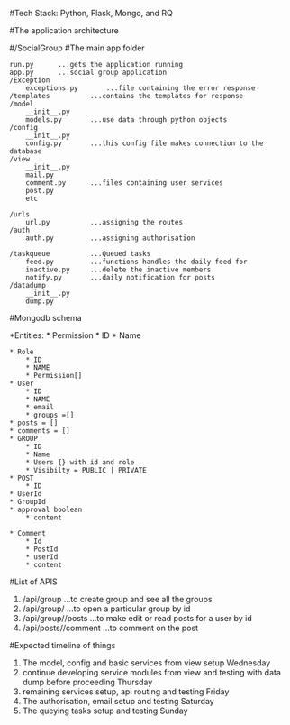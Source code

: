 #Tech Stack: Python, Flask, Mongo, and RQ


#The application architecture


#/SocialGroup		#The main app folder

	run.py		...gets the application running
	app.py		...social group application
	/Exception
		exceptions.py		...file containing the error response
	/templates			...contains the templates for response
	/model
		__init__.py
		models.py		...use data through python objects 
	/config
		__init__.py
		config.py 		...this config file makes connection to the database
	/view
		__init__.py
		mail.py			
		comment.py		...files containing user services
		post.py
		etc

	/urls
		url.py			...assigning the routes
	/auth
		auth.py			...assigning authorisation
	
	/taskqueue			...Queued tasks
		feed.py			...functions handles the daily feed for
		inactive.py		...delete the inactive members
		notify.py		...daily notification for posts
	/datadump
		__init__.py
		dump.py




#Mongodb schema

*Entities:
    * Permission
        * ID 
        * Name

    * Role
        * ID
        * NAME
        * Permission[]
    * User
        * ID
        * NAME
        * email
        * groups =[]
	* posts = []
	* comments = []
    * GROUP
        * ID
        * Name
        * Users {} with id and role
        * Visibilty = PUBLIC | PRIVATE
    * POST
        * ID
	* UserId
	* GroupId
	* approval boolean
        * content
    
    * Comment
        * Id
        * PostId
        * userId
        * content
	


#List of APIS

1. /api/group				...to create group and see all the groups
2. /api/group/<id>				...to open a particular group by id
3. /api/group/<id>/posts			...to make edit or read posts for a user by id
4. /api/posts/<id>/comment			...to comment on the post


#Expected timeline of things

1. The model, config and basic services from view setup Wednesday
2. continue developing service modules from view and testing with data dump before proceeding Thursday
3. remaining services setup, api routing and testing Friday
4. The authorisation, email setup and testing Saturday
5. The queying tasks setup and testing Sunday



